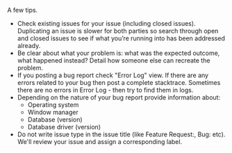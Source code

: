A few tips.

- Check existing issues for your issue (including closed issues). Duplicating an issue is slower for both parties so search through open and closed issues to see if what you’re running into has been addressed already.
- Be clear about what your problem is: what was the expected outcome, what happened instead? Detail how someone else can recreate the problem.
- If you posting a bug report check "Error Log" view. If there are any errors related to your bug then post a complete stacktrace. Sometimes there are no errors in Error Log - then try to find them in logs.
- Depending on the nature of your bug report provide information about:
   - Operating system
   - Window manager
   - Database (version)
   - Database driver (version)
- Do not write issue type in the issue title (like Feature Request:, Bug: etc). We'll review your issue and assign a corresponding label.